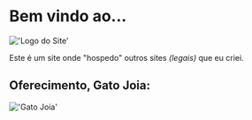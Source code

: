 # Bem vindo ao...
!['Logo do Site'](https://i.imgur.com/RuHR0aR.png)

Este é um site onde "hospedo" outros sites *(legais)* que eu criei.

## Oferecimento, Gato Joia:
!['Gato Joia'](https://encrypted-tbn0.gstatic.com/images?q=tbn:ANd9GcQhBOAV9bO41MENAjVMjGNlvpD-0q8KlKPcfspoXzRlCDi_g_EE-U_8dd4&s=10)